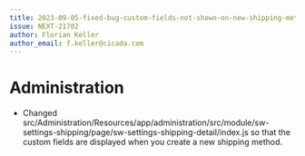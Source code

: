 ```yaml
---
title: 2023-09-05-fixed-bug-custom-fields-not-shown-on-new-shipping-method
issue: NEXT-21702
author: Florian Keller
author_email: f.keller@cicada.com
---
```

# Administration

* Changed src/Administration/Resources/app/administration/src/module/sw-settings-shipping/page/sw-settings-shipping-detail/index.js so that the custom fields are displayed when you create a new shipping method.

